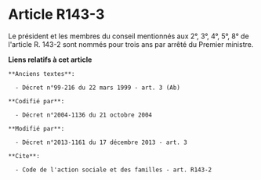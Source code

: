 # Article R143-3

Le président et les membres du conseil mentionnés aux 2°, 3°, 4°, 5°, 8° de l'article R. 143-2 sont nommés pour trois ans par
arrêté du Premier ministre.

**Liens relatifs à cet article**

	**Anciens textes**:

	  - Décret n°99-216 du 22 mars 1999 - art. 3 (Ab)

	**Codifié par**:

	  - Décret n°2004-1136 du 21 octobre 2004

	**Modifié par**:

	  - Décret n°2013-1161 du 17 décembre 2013 - art. 3

	**Cite**:

	  - Code de l'action sociale et des familles - art. R143-2
